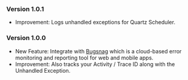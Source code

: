 ### Version 1.0.1

- Improvement: Logs unhandled exceptions for Quartz Scheduler.

### Version 1.0.0

- New Feature: Integrate with [Bugsnag](https://www.bugsnag.com/) which is a cloud-based error monitoring and reporting tool for web and mobile apps.
- Improvement: Also tracks your Activity / Trace ID along with the Unhandled Exception.